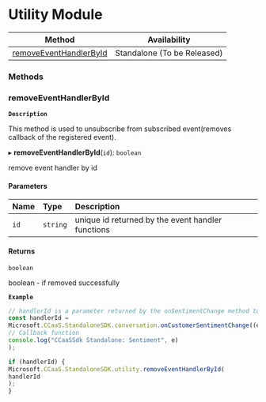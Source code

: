 # Utility Module

| Method | Availability |
| ------ | ------------ |
| [removeEventHandlerById](UtilityModule.md#removeeventhandlerbyid) | Standalone (To be Released) |



### Methods

### removeEventHandlerById


**`Description`**


This method is used to unsubscribe from subscribed event(removes callback of the registered event).

▸ **removeEventHandlerById**(`id`): `boolean`

remove event handler by id

#### Parameters

| Name | Type     | Description                                      |
| :--- | :------- | :----------------------------------------------- |
| `id` | `string` | unique id returned by the event handler functions |

#### Returns

`boolean`

boolean - if removed successfully

**`Example`**

```ts
// handlerId is a parameter returned by the onSentimentChange method to allow for handler removal
const handlerId =
Microsoft.CCaaS.StandaloneSDK.conversation.onCustomerSentimentChange((e: ISentimentObject) =>
// Callback function
console.log("CCaaSSdk Standalone: Sentiment", e)
);

if (handlerId) {
Microsoft.CCaaS.StandaloneSDK.utility.removeEventHandlerById(
handlerId
);
}